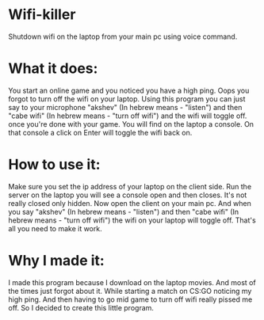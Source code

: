# Wifi-killer
Shutdown wifi on the laptop from your main pc using voice command.
# What it does:
You start an online game and you noticed you have a high ping.
Oops you forgot to turn off the wifi on your laptop. Using this program
you can just say to your microphone "akshev" (In hebrew means - "listen") and then "cabe wifi" (In hebrew means - "turn off wifi") and the wifi will toggle off.
once you're done with your game. You will find on the laptop a console. On that
console a click on Enter will toggle the wifi back on.
# How to use it:
Make sure you set the ip address of your laptop on the client side.
Run the server on the laptop you will see a console open and then closes.
It's not really closed only hidden. Now open the client on your main pc.
And when you say "akshev" (In hebrew means - "listen") and then "cabe wifi" (In hebrew means - "turn off wifi") the wifi on your laptop will toggle off.
That's all you need to make it work.
# Why I made it:
I made this program because I download on the laptop movies. And most of the times just forgot about it.
While starting a match on CS:GO noticing my high ping. And then having to go mid game to turn off
wifi really pissed me off. So I decided to create this little program.

